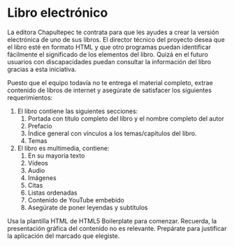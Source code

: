 # Libro electrónico

La editora Chapultepec te contrata para que les ayudes a crear la versión electrónica de uno de sus libros. El director técnico del proyecto desea que el libro esté en formato HTML y que otro programas puedan identificar fácilmente el significado de los elementos del libro. Quizá en el futuro usuarios con discapacidades puedan consultar la información del libro gracias a esta iniciativa.

Puesto que el equipo todavía no te entrega el material completo, extrae contenido de libros de internet y asegúrate de satisfacer los siguientes requerimientos:

1. El libro contiene las siguientes secciones:
	1. Portada con título completo del libro y el nombre completo del autor
	2. Prefacio
	3. Índice general con vínculos a los temas/capítulos del libro.
	4. Temas
2. El libro es multimedia, contiene:
	1. En su mayoría texto
	2. Vídeos
	3. Audio
	4. Imágenes
	5. Citas
	6. Listas ordenadas
	7. Contenido de YouTube embebido
	6. Asegúrate de poner leyendas y subtítulos

Usa la plantilla HTML de HTML5 Boilerplate para comenzar. Recuerda, la presentación gráfica del contenido no es relevante. Prepárate para justificar la aplicación del marcado que elegiste.
